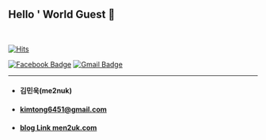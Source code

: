 ## Hello ' World Guest 👋

<br>

[![Hits](https://hits.seeyoufarm.com/api/count/incr/badge.svg?url=https%3A%2F%2Fgithub.com%2Fkimminwyk&count_bg=%2379C83D&title_bg=%23555555&icon=&icon_color=%23E7E7E7&title=hits&edge_flat=false)](https://github.com/kimminwyk)
<br>

<div align=left>

  [![Facebook Badge](https://img.shields.io/badge/facebook-1877f2?style=flat-square&logo=facebook&logoColor=white&link=https://www.facebook.com/kimminwyk)](https://www.facebook.com/profile.php?id=100011527962164)
  [![Gmail Badge](https://img.shields.io/badge/Gmail-d14836?style=flat-square&logo=Gmail&logoColor=white&link=mailto:snugyun01@gmail.com)](mailto:kimtong6451@gmail.com)
	
</div>

<hr>

+ #### 김민욱(me2nuk)
+ #### kimtong6451@gmail.com
+ #### [blog Link men2uk.com](https://me2nuk.com)
